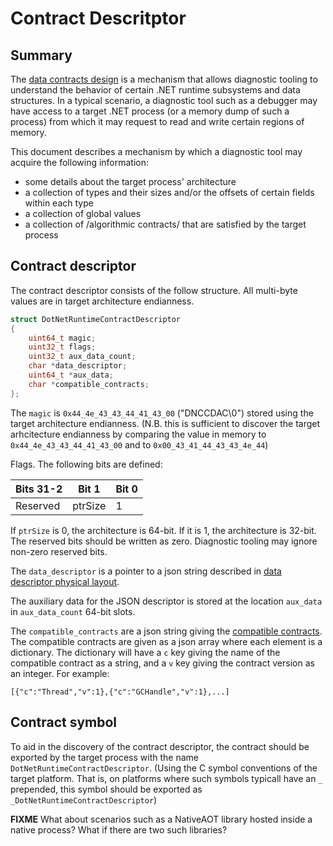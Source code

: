 # Contract Descritptor

## Summary

The [data contracts design](./datacontracts_design.md) is a mechanism that allows diagnostic tooling
to understand the behavior of certain .NET runtime subsystems and data structures.  In a typical
scenario, a diagnostic tool such as a debugger may have access to a target .NET process (or a memory
dump of such a process) from which it may request to read and write certain regions of memory.

This document describes a mechanism by which a diagnostic tool may acquire the following information:
* some details about the target process' architecture 
* a collection of types and their sizes and/or the offsets of certain fields within each type
* a collection of global values
* a collection of /algorithmic contracts/ that are satisfied by the target process

## Contract descriptor

The contract descriptor consists of the follow structure.  All multi-byte values are in target architecture endianness.
    
```c
struct DotNetRuntimeContractDescriptor
{
    uint64_t magic;
    uint32_t flags;
    uint32_t aux_data_count;
    char *data_descriptor;
    uint64_t *aux_data;
    char *compatible_contracts;
};
```

The `magic` is `0x44_4e_43_43_44_41_43_00` ("DNCCDAC\0") stored using the target architecture
endianness. (N.B. this is sufficient to discover the target arhcitecture endianness by comparing the
value in memory to `0x44_4e_43_43_44_41_43_00` and to `0x00_43_41_44_43_43_4e_44`)

Flags.  The following bits are defined:

| Bits 31-2 | Bit 1   | Bit 0 |
| --------- | ------- | ----- |
| Reserved  | ptrSize |   1   |

If `ptrSize` is 0, the architecture is 64-bit.  If it is 1, the architecture is 32-bit.  The
reserved bits should be written as zero.  Diagnostic tooling may ignore non-zero reserved bits.

The `data_descriptor` is a pointer to a json string described in [data descriptor physical layout](./data_descriptor.md#Physical_JSON_descriptor).

The auxiliary data for the JSON descriptor is stored at the location `aux_data` in `aux_data_count` 64-bit slots.

The `compatible_contracts` are a json string giving the [compatible contracts](./datacontracts_design.md#Compatible_Contract).  The compatible contracts are given as a json array where each element is a dictionary.  The dictionary will have a `c` key giving the name of the compatible contract as a string, and a `v` key giving the contract version as an integer.  For example:

``` jsonc
[{"c":"Thread","v":1},{"c":"GCHandle","v":1},...]
```
    
## Contract symbol

To aid in the discovery of the contract descriptor, the contract should be exported by the target
process with the name `DotNetRuntimeContractDescriptor`.  (Using the C symbol conventions of the
target platform.  That is, on platforms where such symbols typicall have an `_` prepended, this
symbol should be exported as `_DotNetRuntimeContractDescriptor`)

**FIXME** What about scenarios such as a NativeAOT library hosted inside a native process?  What if
there are two such libraries?
